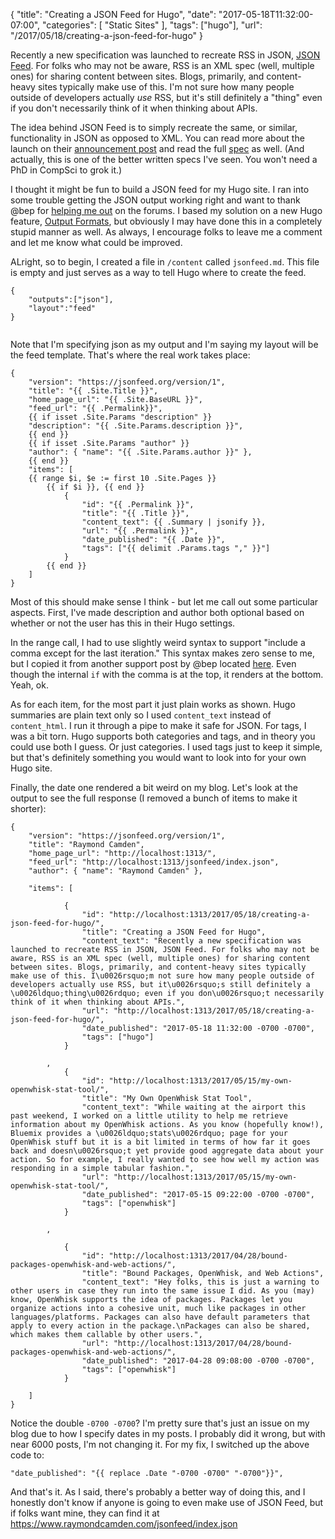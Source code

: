 
{
	"title": "Creating a JSON Feed for Hugo",
	"date": "2017-05-18T11:32:00-07:00",
	"categories": [
		"Static Sites"
	],
	"tags": ["hugo"],
	"url": "/2017/05/18/creating-a-json-feed-for-hugo"
}

Recently a new specification was launched to recreate RSS in JSON, [JSON Feed](https://jsonfeed.org). For folks who may not be aware, RSS is an XML spec (well, multiple ones) for sharing content between sites. Blogs, primarily, and content-heavy sites typically make use of this. I'm not sure how many people outside of developers actually *use* RSS, but it's still definitely a "thing" even if you don't necessarily think of it when thinking about APIs.

The idea behind JSON Feed is to simply recreate the same, or similar, functionality in JSON as opposed to XML. You can read more about the launch on their [announcement post](https://jsonfeed.org/2017/05/17/announcing_json_feed) and read the full [spec](https://jsonfeed.org/version/1) as well. (And actually, this is one of the better written specs I've seen. You won't need a PhD in CompSci to grok it.)

I thought it might be fun to build a JSON feed for my Hugo site. I ran into some trouble getting the JSON output working right and want to thank @bep for [helping me out](https://discuss.gohugo.io/t/output-formats-any-help-yet/6611/9) on the forums. I based my solution on a new Hugo feature, [Output Formats](http://gohugo.io/extras/output-formats/), but obviously I may have done this in a completely stupid manner as well. As always, I encourage folks to leave me a comment and let me know what could be improved.

ALright, so to begin, I created a file in `/content` called `jsonfeed.md`. This file is empty and just serves as a way to tell Hugo where to create the feed.

<pre><code class="language-javascript">{
	"outputs":["json"],
	"layout":"feed"
}

</code></pre>

Note that I'm specifying json as my output and I'm saying my layout will be the feed template. That's where the real work takes place:

<pre><code class="language-javascript">{
    "version": "https://jsonfeed.org/version/1",
    "title": "{{ .Site.Title }}",
    "home_page_url": "{{ .Site.BaseURL }}",
    "feed_url": "{{ .Permalink}}",
	{{ if isset .Site.Params "description" }}
	"description": "{{ .Site.Params.description }}",
	{{ end }}
	{{ if isset .Site.Params "author" }}
	"author": { "name": "{{ .Site.Params.author }}" },
	{{ end }}
    "items": [
    {{ range $i, $e := first 10 .Site.Pages }}
		{{ if $i }}, {{ end }}
			{
				"id": "{{ .Permalink }}",
				"title": "{{ .Title }}",
				"content_text": {{ .Summary | jsonify }},
				"url": "{{ .Permalink }}",
				"date_published": "{{ .Date }}",
				"tags": ["{{ delimit .Params.tags "," }}"]
			}
		{{ end }}
    ]
}
</code></pre>

Most of this should make sense I think - but let me call out some particular aspects. First, I've made description and author both optional based on whether or not the user has this in their Hugo settings.

In the range call, I had to use slightly weird syntax to support "include a comma except for the last iteration." This syntax makes zero sense to me, but I copied it from another support post by @bep located [here](https://discuss.gohugo.io/t/conditional-behavior-in-template-if-last-array-item-was-found/1270). Even though the internal `if` with the comma is at the top, it renders at the bottom. Yeah, ok. 

As for each item, for the most part it just plain works as shown. Hugo summaries are plain text only so I used `content_text` instead of `content_html`. I run it through a pipe to make it safe for JSON. For tags, I was a bit torn. Hugo supports both categories and tags, and in theory you could use both I guess. Or just categories. I used tags just to keep it simple, but that's definitely something you would want to look into for your own Hugo site.

Finally, the date one rendered a bit weird on my blog. Let's look at the output to see the full response (I removed a bunch of items to make it shorter):

<pre><code class="language-javascript">{
    "version": "https://jsonfeed.org/version/1",
    "title": "Raymond Camden",
    "home_page_url": "http://localhost:1313/",
    "feed_url": "http://localhost:1313/jsonfeed/index.json",
	"author": { "name": "Raymond Camden" },
	
    "items": [
		
			{
				"id": "http://localhost:1313/2017/05/18/creating-a-json-feed-for-hugo/",
				"title": "Creating a JSON Feed for Hugo",
				"content_text": "Recently a new specification was launched to recreate RSS in JSON, JSON Feed. For folks who may not be aware, RSS is an XML spec (well, multiple ones) for sharing content between sites. Blogs, primarily, and content-heavy sites typically make use of this. I\u0026rsquo;m not sure how many people outside of developers actually use RSS, but it\u0026rsquo;s still definitely a \u0026ldquo;thing\u0026rdquo; even if you don\u0026rsquo;t necessarily think of it when thinking about APIs.",
				"url": "http://localhost:1313/2017/05/18/creating-a-json-feed-for-hugo/",
				"date_published": "2017-05-18 11:32:00 -0700 -0700",
				"tags": ["hugo"]
			}
		
		, 
			{
				"id": "http://localhost:1313/2017/05/15/my-own-openwhisk-stat-tool/",
				"title": "My Own OpenWhisk Stat Tool",
				"content_text": "While waiting at the airport this past weekend, I worked on a little utility to help me retrieve information about my OpenWhisk actions. As you know (hopefully know!), Bluemix provides a \u0026ldquo;stats\u0026rdquo; page for your OpenWhisk stuff but it is a bit limited in terms of how far it goes back and doesn\u0026rsquo;t yet provide good aggregate data about your action. So for example, I really wanted to see how well my action was responding in a simple tabular fashion.",
				"url": "http://localhost:1313/2017/05/15/my-own-openwhisk-stat-tool/",
				"date_published": "2017-05-15 09:22:00 -0700 -0700",
				"tags": ["openwhisk"]
			}
		
		, 
		
			{
				"id": "http://localhost:1313/2017/04/28/bound-packages-openwhisk-and-web-actions/",
				"title": "Bound Packages, OpenWhisk, and Web Actions",
				"content_text": "Hey folks, this is just a warning to other users in case they run into the same issue I did. As you (may) know, OpenWhisk supports the idea of packages. Packages let you organize actions into a cohesive unit, much like packages in other languages/platforms. Packages can also have default parameters that apply to every action in the package.\nPackages can also be shared, which makes them callable by other users.",
				"url": "http://localhost:1313/2017/04/28/bound-packages-openwhisk-and-web-actions/",
				"date_published": "2017-04-28 09:08:00 -0700 -0700",
				"tags": ["openwhisk"]
			}
		
    ]
}
</code></pre>

Notice the double `-0700 -0700`? I'm pretty sure that's just an issue on my blog due to how I specify dates in my posts. I probably did it wrong, but with near 6000 posts, I'm not changing it. For my fix, I switched up the above code to:

<pre><code class="language-javascript">"date_published": "{{ replace .Date "-0700 -0700" "-0700"}}",
</code></pre>

And that's it. As I said, there's probably a better way of doing this, and I honestly don't know if anyone is going to even make use of JSON Feed, but if folks want mine, they can find it at https://www.raymondcamden.com/jsonfeed/index.json
